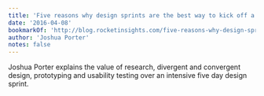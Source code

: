 ```yaml
---
title: 'Five reasons why design sprints are the best way to kick off a new product initiative'
date: '2016-04-08'
bookmarkOf: 'http://blog.rocketinsights.com/five-reasons-why-design-sprints-are-the-best-way-to-kick-off-a-new-client-relationship/'
author: 'Joshua Porter'
notes: false
---
```


Joshua Porter explains the value of research, divergent and convergent design, prototyping and usability testing over an intensive five day design sprint.